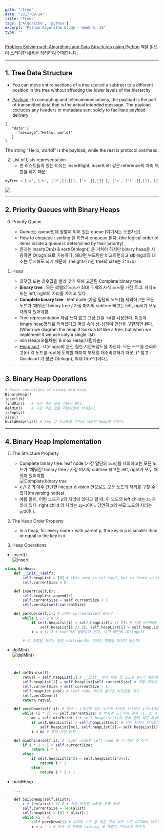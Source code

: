 ```yaml
---
path: "/tree"
date: "2017-09-14"
title: "Trees"
tags: ['Algorithm', 'python']
excerpt: "Python Algorithm Study - Week 9, 10"
type: ""
---
```


[Problem Solving with Algorithms and Data Structures using Python](http://interactivepython.org/courselib/static/pythonds/index.html) 책을 읽으며 스터디한 내용을 정리하여 연재합니다.

---

## 1. Tree Data Structure
- You can move entire sections of a tree (called a subtree) to a different position in the tree without affecting the lower levels of the hierarchy
* [Payload](https://en.wikipedia.org/wiki/Payload_(computing)) : In computing and telecommunications, the payload is the part of transmitted data that is the actual intended message. The payload excludes any headers or metadata sent solely to facilitate payload delivery

```
{  
   "data":{  
      "message":"Hello, world!"
   }
}
```
The string "Hello, world!" is the payload, while the rest is protocol overhead.

2. List of Lists representation
    - 빈 리스트들이 있는 이유는 insertRight, insertLeft 같은 reference의 자리 역할을 하기 때문.

```python
myTree = ['a', ['b', ['d',[],[]], ['e',[],[]] ], ['c', ['f',[],[]], []] ]
```

![](http://interactivepython.org/courselib/static/pythonds/_images/smalltree.png)

---

## 2. Priority Queues with Binary Heaps

0. Priority Queue
    - Queue는 queue인데 정렬이 되어 있는 queue (여기서는 오름차순)
    - How to enqueue : sorting 을 하면서 enqueue 된다. (the logical order of items inside a queue is determined by their priority)
    - 원래는 insert(O(n)) & sort(O(nlogn)) 을 거쳐야 하지만 binary heap을 사용하면 O(logn)으로 가능하다. 왜냐면 부모랑만 비교하면되고 sibling과의 대소는 무시해도 되기 때문에. (height가 n인 tree의 size는 2^n+x)

1. Heap
    - 최댓값 또는 최솟값을 빨리 찾기 위해 고안된 Complete binary tree.
    - **Binary tree** : 모든 레벨의 노드가 최대 두개의 자식 노드를 가진 트리. 자식노드는 left, right의 자리를 가지고 있다.
    - **Complete binary tree** : leaf node (가장 말단의 노드)를 제외하고는 모든 노드가 '채워진' binary tree / 가장 마지막 subtree 빼고는 left, right가 모두 채워져 있어야함.
    - Tree representation 처럼 쓰지 않고 그냥 단일 list를 사용한다. 이것이 binary heap형태로 되어있다고 머릿 속에 상-상하며 연산을 구현하면 된다.(When we diagram the heap it looks a lot like a tree, but when we implement it we use only a single list)
    - min Heap(오름차순) & max Heap(내림차순)    
    - [Heap sort](https://en.wikipedia.org/wiki/Heapsort) : O(nlogn)의 완전 힙한 시간복잡도를 가진다. 모든 노드를 순회하고(n) 각 노드를 root에 도착할 때까지 부모랑 대소비교하기 때문. (* 참고 : Quicksort 가 평균 O(nlogn), 최대 O(n^2)이다.)

---

## 3. Binary Heap Operations

```python
# Basic operations of binary min heap
BinaryHeap()
insert(k)
findMin()   # 가장 작은 값을 리턴만 한다.
delMin()    # 가장 작은 값을 리턴하면서 삭제한다.
isEmpty()
size()
buildHeap(list) # key 값 리스트를 가지고 새로운 heap을 만든다.
```

---

## 4. Binary Heap Implementation

1. The Structure Property
    - Complete binary tree: leaf node (가장 말단의 노드)를 제외하고는 모든 노드가 '채워진' binary tree / 가장 마지막 subtree 빼고는 left, right가 모두 채워져 있어야함.<br/>
    ![Complete binary tree](http://interactivepython.org/courselib/static/pythonds/_images/compTree.png)
    - x // 2 의 아주 간단한 integer division 만으로도 모든 노드의 자리를 구할 수 있다(traversing nodes).
    - 예를 들어, 어떤 노드가 `p`의 자리에 있다고 할 때, 이 노드의 left child는 `2p` 자리에 있다. right child 의 자리는 `2p+1`이다. 당연히 p의 부모 노드의 자리는 `p/2`이다.

2. The Heap Order Property
    - In a heap, for every node x with parent p, the key in p is smaller than or equal to the key in x

3. Heap Operations

- Insert() <br/>
![insert](http://interactivepython.org/courselib/static/pythonds/_images/percUp.png)

```python
class BinHeap:
    def __init__(self):
        self.heapList = [0] # this zero is not used, but is there so that simple integer division can be used in later methods.
        self.currentSize = 0

    def insert(self,k):
        self.heapList.append(k)
        self.currentSize = self.currentSize + 1
        self.percUp(self.currentSize)

    def percUp(self,i): # i에는 currentSize가 들어감
        while i // 2 > 0:
            if self.heapList[i] < self.heapList[i // 2]: # 가장 마지막에 넣은 값보다 부모노드가 클때,
                self.heapList[i // 2], self.heapList[i] = self.heapList[i], self.heapList[i //2] # 부모랑 자식의 자리를 바꿔주고
            i = i // 2 # root까지 올라갔다 온다. 이거 때문에 (O(logn))

        # 이 과정을 거치는 동안 siblings에는 아무런 영향을 미치지 않는다!
```
- delMin() <br/>
![delMin()](http://interactivepython.org/courselib/static/pythonds/_images/percDown.png)

```python
    ...

    def delMin(self):
        retval = self.heapList[1] # __init__에서 제일 첫 노드는 0이기 때문에 실질적으로 heap의 root는 self.heapList[1] 이다.
        self.heapList[1] = self.heapList[self.currentSize] # 가장 마지막 값을 root에 넣어준다.
        self.currentSize = self.currentSize - 1
        self.heapList.pop() # leaf node 자리로 옮겨온 최솟값을 제거
        self.percDown(1)
        return retval

    def percDown(self,i): # 중요!: i자리의 있는 노드의 자식은 i*2또는 i*2+1이다.
        while (i * 2) <= self.currentSize: # 마지막 노드까지 검사 (1, 2, 4 까지 감)
            mc = self.minChild(i) # self.heapList[i]의 자식 중에 작은 자식의 자리 = mc
            if self.heapList[i] > self.heapList[mc]: # 작은 자식이 자기보다 작다면...
                self.heapList[mc], self.heapList[i] = self.heapList[i], self.heapList[mc] # 그 자식과 자리를 바꾼다.
            i = mc # 위의 과정 반복

    def minChild(self,i): # right node와 left node 중 더 작은 것 찾기
        if i * 2 + 1 > self.currentSize:
            return i * 2
        else:
            if self.heapList[i*2] < self.heapList[i*2+1]:
                return i * 2
            else:
                return i * 2 + 1
```
- buildHeap

```python
    ...

    def buildHeap(self,alist):
        i = len(alist) // 2 # 가장 마지막 노드의 부모 자리
        self.currentSize = len(alist)
        self.heapList = [0] + alist[:]
        while (i > 0):
            self.percDown(i) # 마지막 노드 중 작은 것과 부모 노드 비교해서 부모가 더 크면 자리 바꿈
            i = i - 1 # 아까 그 부모의 sibling 도 똑같이 자리바꿈 해주기
```
